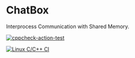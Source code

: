 # ChatBox
Interprocess Communication with Shared Memory.

[![cppcheck-action-test](https://github.com/SrikarGathey1/ChatBox/actions/workflows/cppcheck.yml/badge.svg)](https://github.com/SrikarGathey1/ChatBox/actions/workflows/cppcheck.yml)

[![Linux C/C++ CI](https://github.com/SrikarGathey1/ChatBox/actions/workflows/linux.yml/badge.svg)](https://github.com/SrikarGathey1/ChatBox/actions/workflows/linux.yml)
